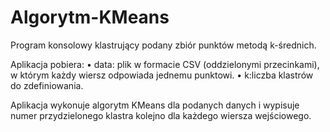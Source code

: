 # Algorytm-KMeans

Program konsolowy klastrujący podany zbiór punktów metodą k-średnich.

Aplikacja pobiera:
  • data: plik w formacie CSV (oddzielonymi przecinkami), w którym każdy wiersz
    odpowiada jednemu punktowi.
  • k:liczba klastrów do zdefiniowania.
  
Aplikacja wykonuje algorytm KMeans dla podanych danych i wypisuje numer przydzielonego klastra kolejno dla każdego wiersza wejściowego.
